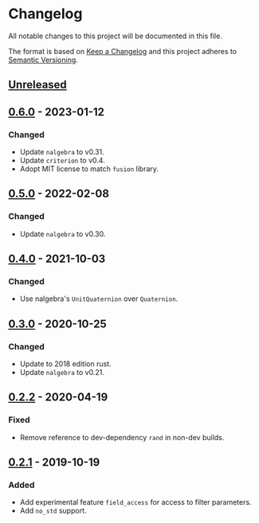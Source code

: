 # Changelog

All notable changes to this project will be documented in this file.

The format is based on [Keep a Changelog](https://keepachangelog.com/)
and this project adheres to [Semantic Versioning](https://semver.org/).

## [Unreleased]

## [0.6.0] - 2023-01-12

### Changed
- Update `nalgebra` to v0.31.
- Update `criterion` to v0.4.
- Adopt MIT license to match `fusion` library.

## [0.5.0] - 2022-02-08

### Changed
- Update `nalgebra` to v0.30.

## [0.4.0] - 2021-10-03

### Changed
- Use nalgebra's `UnitQuaternion` over `Quaternion`.

## [0.3.0] - 2020-10-25

### Changed
- Update to 2018 edition rust.
- Update `nalgebra` to v0.21.

## [0.2.2] - 2020-04-19

### Fixed
- Remove reference to dev-dependency `rand` in non-dev builds.

## [0.2.1] - 2019-10-19

### Added
- Add experimental feature `field_access` for access to filter parameters.
- Add `no_std` support.

[Unreleased]: https://github.com/jmagnuson/ahrs-rs/compare/v0.6.0...master
[0.6.0]: https://github.com/jmagnuson/ahrs-rs/compare/v0.5.0...v0.6.0
[0.5.0]: https://github.com/jmagnuson/ahrs-rs/compare/v0.4.0...v0.5.0
[0.4.0]: https://github.com/jmagnuson/ahrs-rs/compare/v0.3.0...v0.4.0
[0.3.0]: https://github.com/jmagnuson/ahrs-rs/compare/v0.2.2...v0.3.0
[0.2.2]: https://github.com/jmagnuson/ahrs-rs/compare/v0.2.1...v0.2.2
[0.2.1]: https://github.com/jmagnuson/ahrs-rs/compare/v0.2.0...v0.2.1
